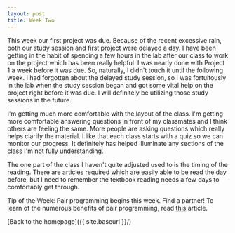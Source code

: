 ```yaml
---
layout: post
title: Week Two
---
```


This week our first project was due. Because of the recent excessive rain, both our study session and first project were delayed a day. I have been getting in the habit of spending a few hours in the lab after our class to work on the project which has been really helpful. I was nearly done with Project 1 a week before it was due. So, naturally, I didn't touch it until the following week. I had forgotten about the delayed study session, so I was fortuitously in the lab when the study session began and got some vital help on the project right before it was due. I will definitely be utilizing those study sessions in the future. 

I'm getting much more comfortable with the layout of the class. I'm getting more comfortable answering questions in front of my classmates and I think others are feeling the same. More people are asking questions which really helps clarify the material. I like that each class starts with a quiz so we can monitor our progress. It definitely has helped illuminate any sections of the class I'm not fully understanding. 

The one part of the class I haven't quite adjusted used to is the timing of the reading. There are articles required which are easily able to be read the day before, but I need to remember the textbook reading needs a few days to comfortably get through.

Tip of the Week: Pair programming begins this week. Find a partner! To learn of the numerous benefits of pair programming, read [this](http://www2.yk.psu.edu/~sg3/cmpbd205/assign/week01/ACMarticlePairProgramming.pdf) article.

[Back to the homepage]({{ site.baseurl }}/)